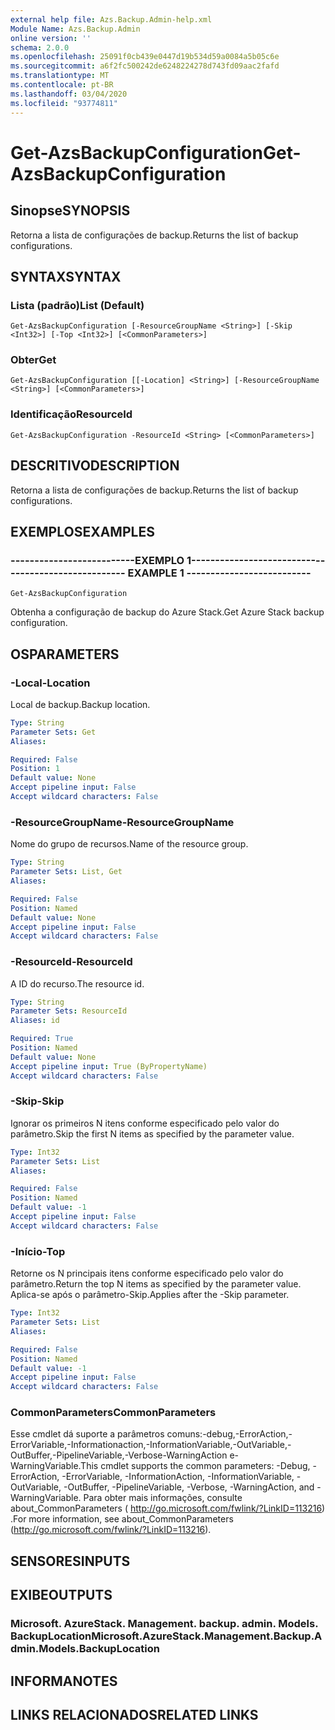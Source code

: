 ```yaml
---
external help file: Azs.Backup.Admin-help.xml
Module Name: Azs.Backup.Admin
online version: ''
schema: 2.0.0
ms.openlocfilehash: 25091f0cb439e0447d19b534d59a0084a5b05c6e
ms.sourcegitcommit: a6f2fc500242de6248224278d743fd09aac2fafd
ms.translationtype: MT
ms.contentlocale: pt-BR
ms.lasthandoff: 03/04/2020
ms.locfileid: "93774811"
---
```

# <span data-ttu-id="dd577-101">Get-AzsBackupConfiguration</span><span class="sxs-lookup"><span data-stu-id="dd577-101">Get-AzsBackupConfiguration</span></span>

## <span data-ttu-id="dd577-102">Sinopse</span><span class="sxs-lookup"><span data-stu-id="dd577-102">SYNOPSIS</span></span>
<span data-ttu-id="dd577-103">Retorna a lista de configurações de backup.</span><span class="sxs-lookup"><span data-stu-id="dd577-103">Returns the list of backup configurations.</span></span>

## <span data-ttu-id="dd577-104">SYNTAX</span><span class="sxs-lookup"><span data-stu-id="dd577-104">SYNTAX</span></span>

### <span data-ttu-id="dd577-105">Lista (padrão)</span><span class="sxs-lookup"><span data-stu-id="dd577-105">List (Default)</span></span>
```
Get-AzsBackupConfiguration [-ResourceGroupName <String>] [-Skip <Int32>] [-Top <Int32>] [<CommonParameters>]
```

### <span data-ttu-id="dd577-106">Obter</span><span class="sxs-lookup"><span data-stu-id="dd577-106">Get</span></span>
```
Get-AzsBackupConfiguration [[-Location] <String>] [-ResourceGroupName <String>] [<CommonParameters>]
```

### <span data-ttu-id="dd577-107">Identificação</span><span class="sxs-lookup"><span data-stu-id="dd577-107">ResourceId</span></span>
```
Get-AzsBackupConfiguration -ResourceId <String> [<CommonParameters>]
```

## <span data-ttu-id="dd577-108">DESCRITIVO</span><span class="sxs-lookup"><span data-stu-id="dd577-108">DESCRIPTION</span></span>
<span data-ttu-id="dd577-109">Retorna a lista de configurações de backup.</span><span class="sxs-lookup"><span data-stu-id="dd577-109">Returns the list of backup configurations.</span></span>

## <span data-ttu-id="dd577-110">EXEMPLOS</span><span class="sxs-lookup"><span data-stu-id="dd577-110">EXAMPLES</span></span>

### <span data-ttu-id="dd577-111">--------------------------EXEMPLO 1--------------------------</span><span class="sxs-lookup"><span data-stu-id="dd577-111">-------------------------- EXAMPLE 1 --------------------------</span></span>
```
Get-AzsBackupConfiguration
```

<span data-ttu-id="dd577-112">Obtenha a configuração de backup do Azure Stack.</span><span class="sxs-lookup"><span data-stu-id="dd577-112">Get Azure Stack backup configuration.</span></span>

## <span data-ttu-id="dd577-113">OS</span><span class="sxs-lookup"><span data-stu-id="dd577-113">PARAMETERS</span></span>

### <span data-ttu-id="dd577-114">-Local</span><span class="sxs-lookup"><span data-stu-id="dd577-114">-Location</span></span>
<span data-ttu-id="dd577-115">Local de backup.</span><span class="sxs-lookup"><span data-stu-id="dd577-115">Backup location.</span></span>

```yaml
Type: String
Parameter Sets: Get
Aliases: 

Required: False
Position: 1
Default value: None
Accept pipeline input: False
Accept wildcard characters: False
```

### <span data-ttu-id="dd577-116">-ResourceGroupName</span><span class="sxs-lookup"><span data-stu-id="dd577-116">-ResourceGroupName</span></span>
<span data-ttu-id="dd577-117">Nome do grupo de recursos.</span><span class="sxs-lookup"><span data-stu-id="dd577-117">Name of the resource group.</span></span>

```yaml
Type: String
Parameter Sets: List, Get
Aliases: 

Required: False
Position: Named
Default value: None
Accept pipeline input: False
Accept wildcard characters: False
```

### <span data-ttu-id="dd577-118">-ResourceId</span><span class="sxs-lookup"><span data-stu-id="dd577-118">-ResourceId</span></span>
<span data-ttu-id="dd577-119">A ID do recurso.</span><span class="sxs-lookup"><span data-stu-id="dd577-119">The resource id.</span></span>

```yaml
Type: String
Parameter Sets: ResourceId
Aliases: id

Required: True
Position: Named
Default value: None
Accept pipeline input: True (ByPropertyName)
Accept wildcard characters: False
```

### <span data-ttu-id="dd577-120">-Skip</span><span class="sxs-lookup"><span data-stu-id="dd577-120">-Skip</span></span>
<span data-ttu-id="dd577-121">Ignorar os primeiros N itens conforme especificado pelo valor do parâmetro.</span><span class="sxs-lookup"><span data-stu-id="dd577-121">Skip the first N items as specified by the parameter value.</span></span>

```yaml
Type: Int32
Parameter Sets: List
Aliases: 

Required: False
Position: Named
Default value: -1
Accept pipeline input: False
Accept wildcard characters: False
```

### <span data-ttu-id="dd577-122">-Início</span><span class="sxs-lookup"><span data-stu-id="dd577-122">-Top</span></span>
<span data-ttu-id="dd577-123">Retorne os N principais itens conforme especificado pelo valor do parâmetro.</span><span class="sxs-lookup"><span data-stu-id="dd577-123">Return the top N items as specified by the parameter value.</span></span>
<span data-ttu-id="dd577-124">Aplica-se após o parâmetro-Skip.</span><span class="sxs-lookup"><span data-stu-id="dd577-124">Applies after the -Skip parameter.</span></span>

```yaml
Type: Int32
Parameter Sets: List
Aliases: 

Required: False
Position: Named
Default value: -1
Accept pipeline input: False
Accept wildcard characters: False
```

### <span data-ttu-id="dd577-125">CommonParameters</span><span class="sxs-lookup"><span data-stu-id="dd577-125">CommonParameters</span></span>
<span data-ttu-id="dd577-126">Esse cmdlet dá suporte a parâmetros comuns:-debug,-ErrorAction,-ErrorVariable,-Informationaction,-InformationVariable,-OutVariable,-OutBuffer,-PipelineVariable,-Verbose-WarningAction e-WarningVariable.</span><span class="sxs-lookup"><span data-stu-id="dd577-126">This cmdlet supports the common parameters: -Debug, -ErrorAction, -ErrorVariable, -InformationAction, -InformationVariable, -OutVariable, -OutBuffer, -PipelineVariable, -Verbose, -WarningAction, and -WarningVariable.</span></span> <span data-ttu-id="dd577-127">Para obter mais informações, consulte about_CommonParameters ( http://go.microsoft.com/fwlink/?LinkID=113216) .</span><span class="sxs-lookup"><span data-stu-id="dd577-127">For more information, see about_CommonParameters (http://go.microsoft.com/fwlink/?LinkID=113216).</span></span>

## <span data-ttu-id="dd577-128">SENSORES</span><span class="sxs-lookup"><span data-stu-id="dd577-128">INPUTS</span></span>

## <span data-ttu-id="dd577-129">EXIBE</span><span class="sxs-lookup"><span data-stu-id="dd577-129">OUTPUTS</span></span>

### <span data-ttu-id="dd577-130">Microsoft. AzureStack. Management. backup. admin. Models. BackupLocation</span><span class="sxs-lookup"><span data-stu-id="dd577-130">Microsoft.AzureStack.Management.Backup.Admin.Models.BackupLocation</span></span>

## <span data-ttu-id="dd577-131">INFORMA</span><span class="sxs-lookup"><span data-stu-id="dd577-131">NOTES</span></span>

## <span data-ttu-id="dd577-132">LINKS RELACIONADOS</span><span class="sxs-lookup"><span data-stu-id="dd577-132">RELATED LINKS</span></span>

